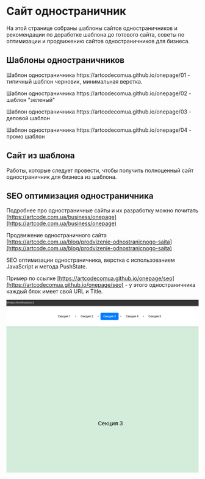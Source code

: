 <h1>Сайт одностраничник</h1>

<p>На этой странице собраны шаблоны сайтов одностраничников и рекомендации по доработке шаблона до готового сайта, советы по оптимизации и продвижению сайтов одностраничников для бизнеса.</p>


<h2>Шаблоны одностраничников</h2>

<p>Шаблон одностраничника https://artcodecomua.github.io/onepage/01 - типичный шаблон черновик, минимальная верстка.</p>

<p>Шаблон одностраничника https://artcodecomua.github.io/onepage/02 - шаблон "зеленый"</p>

<p>Шаблон одностраничника https://artcodecomua.github.io/onepage/03 - деловой шаблон</p>

<p>Шаблон одностраничника https://artcodecomua.github.io/onepage/04 - промо шаблон</p>


<h2>Сайт из шаблона</h2>

<p>Работы, которые следует провести, чтобы получить полноценный сайт одностраничник для бизнеса из шаблона.</p>


<h2>SEO оптимизация одностраничника</h2>

Подробнее про одностраничные сайты и их разработку можно почитать [https://artcode.com.ua/business/onepage](https://artcode.com.ua/business/onepage)

Продвижение одностраничного сайта [https://artcode.com.ua/blog/prodvizenie-odnostranicnogo-saita](https://artcode.com.ua/blog/prodvizenie-odnostranicnogo-saita)

<p>SEO оптимизации одностраничника, верстка с использованием JavaScript и метода PushState.</p>

Пример по ссылке [https://artcodecomua.github.io/onepage/seo](https://artcodecomua.github.io/onepage/seo) - у этого одностраничника каждый блок имеет свой URL и Title.

![preview img](/preview.png)


